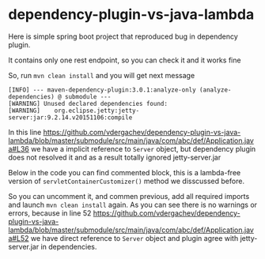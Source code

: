 # dependency-plugin-vs-java-lambda
Here is simple spring boot project that reproduced bug in dependency plugin.

It contains only one rest endpoint, so you can check it and it works fine

So, run `mvn clean install` and you will get next message 

```
[INFO] --- maven-dependency-plugin:3.0.1:analyze-only (analyze-dependencies) @ submodule ---
[WARNING] Unused declared dependencies found:
[WARNING]    org.eclipse.jetty:jetty-server:jar:9.2.14.v20151106:compile
```

In this line https://github.com/vdergachev/dependency-plugin-vs-java-lambda/blob/master/submodule/src/main/java/com/abc/def/Application.java#L36 we have a implicit reference to `Server` object, but dependency plugin does not resolved it and as a result totally ignored jetty-server.jar 

Below in the code you can find commented block, this is a lambda-free version of `servletContainerCustomizer()` method we disscussed before. 

So you can uncomment it, and commen previous, add all required imports and launch `mvn clean install` again. As you can see there is no warnings or errors, because in line 52 https://github.com/vdergachev/dependency-plugin-vs-java-lambda/blob/master/submodule/src/main/java/com/abc/def/Application.java#L52 we have direct reference to `Server` object and plugin agree with jetty-server.jar in dependencies.
